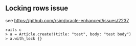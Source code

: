 ## Locking rows issue

see https://github.com/rsim/oracle-enhanced/issues/2237

```
rails c
> a = Article.create!(title: "test", body: "test body")
> a.with_lock {}
```

##
